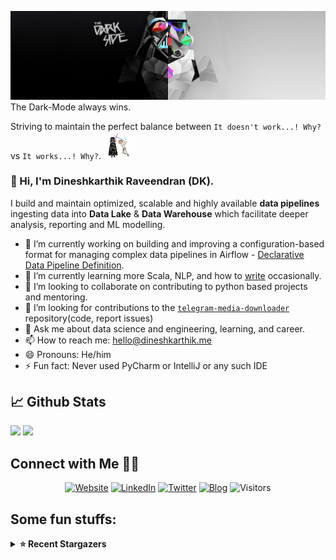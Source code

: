 ![](https://github.com/Dineshkarthik/Dineshkarthik/blob/master/assets/cover.jpg)
The Dark-Mode always wins.

Striving to maintain the perfect balance between `It doesn't work...! Why?` vs `It works...! Why?`. <img src="https://github.com/Dineshkarthik/Dineshkarthik/blob/master/assets/starwars_fight.gif" width="50">


### 👋 Hi, I'm Dineshkarthik Raveendran (DK).

I build and maintain optimized, scalable and highly available **data pipelines** ingesting data into **Data Lake** & **Data Warehouse** which facilitate deeper analysis, reporting and ML modelling.


- 🔭 I’m currently working on building and improving a configuration-based format for managing complex data pipelines in Airflow - [Declarative Data Pipeline Definition](https://www.thoughtworks.com/de/radar/techniques?blipid=202005084).
- 🌱 I’m currently learning more Scala, NLP, and how to [write](https://medium.com/@dineshkarthik.r) occasionally.
- 👯 I’m looking to collaborate on contributing to python based projects and mentoring.
- 🤔 I’m looking for contributions to the [`telegram-media-downloader`](https://github.com/Dineshkarthik/telegram_media_downloader) repository(code, report issues) 
- 💬 Ask me about data science and engineering, learning, and career.
- 📫 How to reach me: [hello@dineshkarthik.me](mailto:hello@dineshkarthik.me)
- 😄 Pronouns: He/him
- ⚡ Fun fact: Never used PyCharm or IntelliJ or any such IDE

## 📈 Github Stats
<img height="180em" src="https://github-readme-stats.vercel.app/api?username=Dineshkarthik&show_icons=true&hide_border=true&&count_private=true&include_all_commits=true" />
<img height="180em" src="https://github-readme-streak-stats.herokuapp.com/?user=Dineshkarthik&hide_border=true" />
  
## Connect with Me 🤝🏻

<p align="center">
<a href="https://dineshkarthik.me"><img alt="Website" src="https://img.shields.io/badge/Website-dineshkarthik.me-blue?style=flat&logo=google-chrome"></a>
<a href="https://www.linkedin.com/in/dineshkarthik-r/"><img alt="LinkedIn" src="https://img.shields.io/badge/LinkedIN-Dineshkarthik%20Raveendran-blue?style=flat&logo=linkedin"></a>
<a href="https://twitter.com/Dineshkarthik_R"><img alt="Twitter" src="https://img.shields.io/badge/Twitter-Dineshkarthik%20R-blue?style=flat&logo=twitter"></a>
<a href="https://medium.com/@dineshkarthik.r"><img alt="Blog" src="https://img.shields.io/badge/Medium-Dineshkarthik%20Raveendran-blue?style=flat&logo=medium"></a>
<img alt="Visitors" src="https://visitor-badge.laobi.icu/badge?page_id=Dineshkarthik">
</p>


## Some fun stuffs:

<details>
  <summary><b>⭐ Recent Stargazers</b></summary>
  <table cellspacing="0" cellpadding="0" style="border: none;">
    <tbody cellspacing="0" cellpadding="0" style="border: none;">
      <tr style="border: none;">
        <td style="border: none">
          <a href="https://github.com/harshadvekariya">
            <img
              style="border-radius: 50%;"
              align="left"
              src="https://avatars.githubusercontent.com/u/29737079?v=4"
              width="96"
              height="65"
            />
          </a>
        </td>
        <td style="border: none">
          <div>
            <a href="https://github.com/harshadvekariya">Harshad Vekariya</a> 
            starred <a href="https://github.com/Dineshkarthik/telegram_media_downloader">telegram_media_downloader</a>
          </div>
          <div>
            User Bio: I am a mechanical engineer by profession & a maker by religion, obsessed with electronics(Raspberry,Arduino,ESP32,ESP8266,etc.), python,ML,AI,IOT,Robotics.
          </div>
        </td>
      </tr>
      <tr style="border: none;">
        <td style="border: none">
          <a href="https://github.com/ChienliWang">
            <img
              style="border-radius: 50%;"
              align="left"
              src="https://avatars.githubusercontent.com/u/37263785?u=c506038af54a22360a4955d41e682f6fd93cf5e6&v=4"
              width="96"
              height="65"
            />
          </a>
        </td>
        <td style="border: none">
          <div>
            <a href="https://github.com/ChienliWang">ChienliWang</a> 
            starred <a href="https://github.com/Dineshkarthik/telegram_media_downloader">telegram_media_downloader</a>
          </div>
          <div>
            User Bio: Nothing to 👀 here , no bio...!!
          </div>
        </td>
      </tr>
      <tr style="border: none;">
        <td style="border: none">
          <a href="https://github.com/LFMcxixif">
            <img
              style="border-radius: 50%;"
              align="left"
              src="https://avatars.githubusercontent.com/u/69949204?u=cfc4b3a747c80218bff2999edfe003417ecf7304&v=4"
              width="96"
              height="65"
            />
          </a>
        </td>
        <td style="border: none">
          <div>
            <a href="https://github.com/LFMcxixif">LF_Mcxixif_</a> 
            starred <a href="https://github.com/Dineshkarthik/telegram_media_downloader">telegram_media_downloader</a>
          </div>
          <div>
            User Bio: 每个梦想，都值得灌溉。
          </div>
        </td>
      </tr>
      <tr style="border: none;">
        <td style="border: none">
          <a href="https://github.com/2lifetop">
            <img
              style="border-radius: 50%;"
              align="left"
              src="https://avatars.githubusercontent.com/u/57310468?u=4b06777fb0821e75443f21c7c74d6d251bff4092&v=4"
              width="96"
              height="65"
            />
          </a>
        </td>
        <td style="border: none">
          <div>
            <a href="https://github.com/2lifetop">2lifetop</a> 
            starred <a href="https://github.com/Dineshkarthik/telegram_media_downloader">telegram_media_downloader</a>
          </div>
          <div>
            User Bio: just a blog
          </div>
        </td>
      </tr>
      <tr style="border: none;">
        <td style="border: none">
          <a href="https://github.com/Momo3489">
            <img
              style="border-radius: 50%;"
              align="left"
              src="https://avatars.githubusercontent.com/u/178070983?v=4"
              width="96"
              height="65"
            />
          </a>
        </td>
        <td style="border: none">
          <div>
            <a href="https://github.com/Momo3489">Momo3489</a> 
            starred <a href="https://github.com/Dineshkarthik/telegram_media_downloader">telegram_media_downloader</a>
          </div>
          <div>
            User Bio: Nothing to 👀 here , no bio...!!
          </div>
        </td>
      </tr>
      <tr style="border: none;">
        <td style="border: none">
          <a href="https://github.com/lterat0r">
            <img
              style="border-radius: 50%;"
              align="left"
              src="https://avatars.githubusercontent.com/u/155368658?u=1958863adeb7b3dffbb3aedd6eddef2614b98e76&v=4"
              width="96"
              height="65"
            />
          </a>
        </td>
        <td style="border: none">
          <div>
            <a href="https://github.com/lterat0r">Jill</a> 
            starred <a href="https://github.com/Dineshkarthik/telegram_media_downloader">telegram_media_downloader</a>
          </div>
          <div>
            User Bio: ❤love~
          </div>
        </td>
      </tr>
      <tr style="border: none;">
        <td style="border: none">
          <a href="https://github.com/day253">
            <img
              style="border-radius: 50%;"
              align="left"
              src="https://avatars.githubusercontent.com/u/9634619?v=4"
              width="96"
              height="65"
            />
          </a>
        </td>
        <td style="border: none">
          <div>
            <a href="https://github.com/day253">Juca Da</a> 
            starred <a href="https://github.com/Dineshkarthik/telegram_media_downloader">telegram_media_downloader</a>
          </div>
          <div>
            User Bio: Ex @Baidu, Ex @Tencent
          </div>
        </td>
      </tr>
      <tr style="border: none;">
        <td style="border: none">
          <a href="https://github.com/Rissocka">
            <img
              style="border-radius: 50%;"
              align="left"
              src="https://avatars.githubusercontent.com/u/3679903?u=531d0e6f8321a7fdbacd76e688aa2590bee8844a&v=4"
              width="96"
              height="65"
            />
          </a>
        </td>
        <td style="border: none">
          <div>
            <a href="https://github.com/Rissocka">Rissocka</a> 
            starred <a href="https://github.com/Dineshkarthik/telegram_media_downloader">telegram_media_downloader</a>
          </div>
          <div>
            User Bio: Nothing to 👀 here , no bio...!!
          </div>
        </td>
      </tr>
      <tr style="border: none;">
        <td style="border: none">
          <a href="https://github.com/juancarlosmv0">
            <img
              style="border-radius: 50%;"
              align="left"
              src="https://avatars.githubusercontent.com/u/132526612?v=4"
              width="96"
              height="65"
            />
          </a>
        </td>
        <td style="border: none">
          <div>
            <a href="https://github.com/juancarlosmv0">Juan Carlos Morales</a> 
            starred <a href="https://github.com/Dineshkarthik/telegram_media_downloader">telegram_media_downloader</a>
          </div>
          <div>
            User Bio: Nothing to 👀 here , no bio...!!
          </div>
        </td>
      </tr>
      <tr style="border: none;">
        <td style="border: none">
          <a href="https://github.com/mouxinlin">
            <img
              style="border-radius: 50%;"
              align="left"
              src="https://avatars.githubusercontent.com/u/71637879?u=e9378685e258b405678dc3db8dfa14b0e281fee5&v=4"
              width="96"
              height="65"
            />
          </a>
        </td>
        <td style="border: none">
          <div>
            <a href="https://github.com/mouxinlin">joe</a> 
            starred <a href="https://github.com/Dineshkarthik/telegram_media_downloader">telegram_media_downloader</a>
          </div>
          <div>
            User Bio: fleshman in coding
UCT+8
          </div>
        </td>
      </tr>
      </tbody>
  </table>
</details>